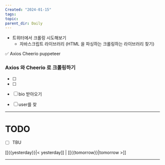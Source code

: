 ```yaml
---
Created: "2024-01-15"
tags: 
topic: 
parent_dir: Daily
---
```

- 트위터에서 크롤링 시도해보기
	- 자바스크립트 라이브러리 (HTML 을 파싱하는 크롤링하는 라이브러리 찾기)

✅ Axios Cheerio
puppeteer

### Axios 와 Cheerio 로 크롤링하기
- [ ] 
- [ ] 
- [ ] bio 받아오기
- [ ] user를 찾


----
# TODO
- [ ] TBU 
  
[[{{yesterday}}|< yesterday]] | [[{{tomorrow}}|tomorrow >]]  
  
---  
